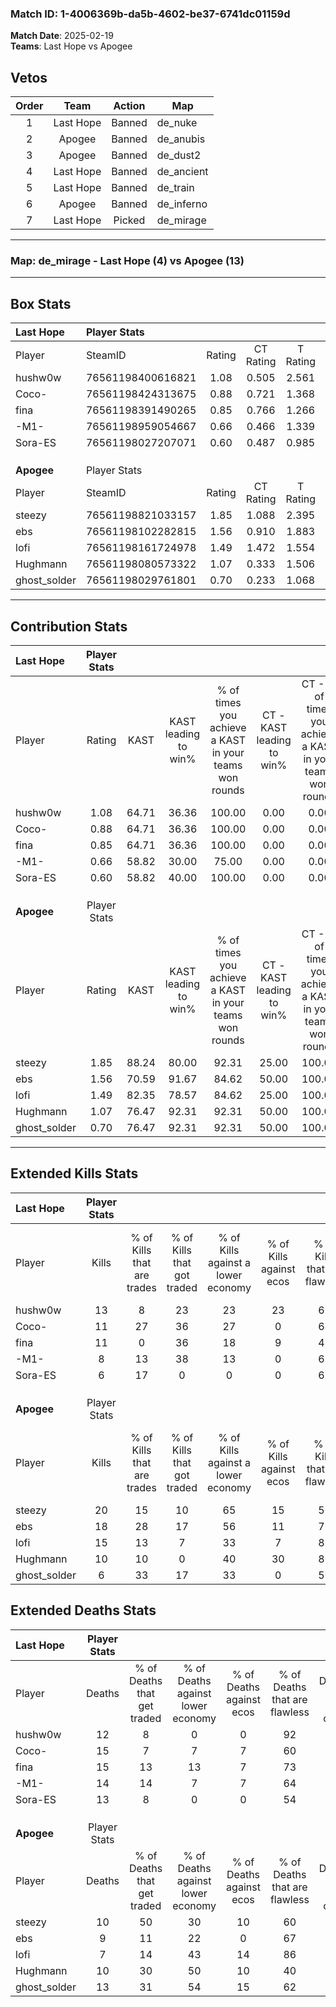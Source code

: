 ### Match ID: 1-4006369b-da5b-4602-be37-6741dc01159d  
**Match Date**: 2025-02-19  
**Teams**: Last Hope vs Apogee  

## Vetos  

| Order | Team | Action | Map |
| :---: | :--: | :----: | --- |
| 1 | Last Hope | Banned | de_nuke |
| 2 | Apogee | Banned | de_anubis |
| 3 | Apogee | Banned | de_dust2 |
| 4 | Last Hope | Banned | de_ancient |
| 5 | Last Hope | Banned | de_train |
| 6 | Apogee | Banned | de_inferno |
| 7 | Last Hope | Picked | de_mirage |

---  

### **Map**: de_mirage - Last Hope (4) vs Apogee (13)  
---  

## Box Stats  

| **Last Hope** | Player Stats      |        |           |          |       |       |       |         |        |      |     |
| :- | :- | :-: | :-: | :-: | :-: | :-: | :-: | :-: | :-: | :-: | :-: |
| Player        | SteamID           | Rating | CT Rating | T Rating | KAST  |  ADR  | Kills | Assists | Deaths | K/D  | HS% |
| hushw0w       | 76561198400616821 |  1.08  |   0.505   |  2.561   | 64.71 | 76.6  |  13   |    2    |   12   | 1.08 | 53  |
| Coco-         | 76561198424313675 |  0.88  |   0.721   |  1.368   | 64.71 | 71.1  |  11   |    5    |   15   | 0.73 | 45  |
| fina          | 76561198391490265 |  0.85  |   0.766   |  1.266   | 64.71 | 70.9  |  11   |    0    |   15   | 0.73 | 63  |
| -M1-          | 76561198959054667 |  0.66  |   0.466   |  1.339   | 58.82 | 60.1  |   8   |    1    |   14   | 0.57 | 62  |
| Sora-ES       | 76561198027207071 |  0.60  |   0.487   |  0.985   | 58.82 | 61.4  |   6   |    3    |   13   | 0.46 | 66  |
|               |                   |        |           |          |       |       |       |         |        |      |     |
|               |                   |        |           |          |       |       |       |         |        |      |     |
|               |                   |        |           |          |       |       |       |         |        |      |     |
| **Apogee**    | Player Stats      |        |           |          |       |       |       |         |        |      |     |
| Player        | SteamID           | Rating | CT Rating | T Rating | KAST  |  ADR  | Kills | Assists | Deaths | K/D  | HS% |
| steezy        | 76561198821033157 |  1.85  |   1.088   |  2.395   | 88.24 | 124.5 |  20   |    8    |   10   | 2.00 | 80  |
| ebs           | 76561198102282815 |  1.56  |   0.910   |  1.883   | 70.59 | 101.7 |  18   |    4    |   9    | 2.00 | 50  |
| lofi          | 76561198161724978 |  1.49  |   1.472   |  1.554   | 82.35 | 78.4  |  15   |    6    |   7    | 2.14 | 60  |
| Hughmann      | 76561198080573322 |  1.07  |   0.333   |  1.506   | 76.47 | 69.6  |  10   |    5    |   10   | 1.00 | 50  |
| ghost_solder  | 76561198029761801 |  0.70  |   0.233   |  1.068   | 76.47 | 47.0  |   6   |    5    |   13   | 0.46 | 50  |
---  

## Contribution Stats  

| **Last Hope** | Player Stats |       |                      |                                                        |                           |                                                             |                          |                                                            |
| :- | :-: | :-: | :-: | :-: | :-: | :-: | :-: | :-: |
| Player        |    Rating    | KAST  | KAST leading to win% | % of times you achieve a KAST in your teams won rounds | CT - KAST leading to win% | CT - % of times you achieve a KAST in your teams won rounds | T - KAST leading to win% | T - % of times you achieve a KAST in your teams won rounds |
| hushw0w       |     1.08     | 64.71 |        36.36         |                         100.00                         |           0.00            |                            0.00                             |          80.00           |                           100.00                           |
| Coco-         |     0.88     | 64.71 |        36.36         |                         100.00                         |           0.00            |                            0.00                             |          100.00          |                           100.00                           |
| fina          |     0.85     | 64.71 |        36.36         |                         100.00                         |           0.00            |                            0.00                             |          80.00           |                           100.00                           |
| -M1-          |     0.66     | 58.82 |        30.00         |                         75.00                          |           0.00            |                            0.00                             |          75.00           |                           75.00                            |
| Sora-ES       |     0.60     | 58.82 |        40.00         |                         100.00                         |           0.00            |                            0.00                             |          100.00          |                           100.00                           |
|               |              |       |                      |                                                        |                           |                                                             |                          |                                                            |
|               |              |       |                      |                                                        |                           |                                                             |                          |                                                            |
|               |              |       |                      |                                                        |                           |                                                             |                          |                                                            |
| **Apogee**    | Player Stats |       |                      |                                                        |                           |                                                             |                          |                                                            |
| Player        |    Rating    | KAST  | KAST leading to win% | % of times you achieve a KAST in your teams won rounds | CT - KAST leading to win% | CT - % of times you achieve a KAST in your teams won rounds | T - KAST leading to win% | T - % of times you achieve a KAST in your teams won rounds |
| steezy        |     1.85     | 88.24 |        80.00         |                         92.31                          |           25.00           |                           100.00                            |          100.00          |                           91.67                            |
| ebs           |     1.56     | 70.59 |        91.67         |                         84.62                          |           50.00           |                           100.00                            |          100.00          |                           83.33                            |
| lofi          |     1.49     | 82.35 |        78.57         |                         84.62                          |           25.00           |                           100.00                            |          100.00          |                           83.33                            |
| Hughmann      |     1.07     | 76.47 |        92.31         |                         92.31                          |           50.00           |                           100.00                            |          100.00          |                           91.67                            |
| ghost_solder  |     0.70     | 76.47 |        92.31         |                         92.31                          |           50.00           |                           100.00                            |          100.00          |                           91.67                            |
---  

## Extended Kills Stats  

| **Last Hope** | Player Stats |                            |                            |                                    |                         |                              |                                 |                                       |                    |           |
| :- | :-: | :-: | :-: | :-: | :-: | :-: | :-: | :-: | :-: | :-: |
| Player        |    Kills     | % of Kills that are trades | % of Kills that got traded | % of Kills against a lower economy | % of Kills against ecos | % of Kills that are flawless | % of Kills that are close duels | % of Kills that are assisted by flash | Pistol Round Kills | AWP Kills |
| hushw0w       |      13      |             8              |             23             |                 23                 |           23            |              69              |                0                |                   8                   |         1          |     4     |
| Coco-         |      11      |             27             |             36             |                 27                 |            0            |              64              |                9                |                   0                   |         0          |     0     |
| fina          |      11      |             0              |             36             |                 18                 |            9            |              45              |               18                |                   9                   |         1          |     0     |
| -M1-          |      8       |             13             |             38             |                 13                 |            0            |              63              |                0                |                   0                   |         1          |     0     |
| Sora-ES       |      6       |             17             |             0              |                 0                  |            0            |              67              |                0                |                   0                   |         2          |     0     |
|               |              |                            |                            |                                    |                         |                              |                                 |                                       |                    |           |
|               |              |                            |                            |                                    |                         |                              |                                 |                                       |                    |           |
|               |              |                            |                            |                                    |                         |                              |                                 |                                       |                    |           |
| **Apogee**    | Player Stats |                            |                            |                                    |                         |                              |                                 |                                       |                    |           |
| Player        |    Kills     | % of Kills that are trades | % of Kills that got traded | % of Kills against a lower economy | % of Kills against ecos | % of Kills that are flawless | % of Kills that are close duels | % of Kills that are assisted by flash | Pistol Round Kills | AWP Kills |
| steezy        |      20      |             15             |             10             |                 65                 |           15            |              50              |                5                |                  10                   |         2          |     0     |
| ebs           |      18      |             28             |             17             |                 56                 |           11            |              78              |                6                |                   0                   |         2          |     0     |
| lofi          |      15      |             13             |             7              |                 33                 |            7            |              80              |                0                |                   0                   |         2          |     0     |
| Hughmann      |      10      |             10             |             0              |                 40                 |           30            |              80              |               20                |                   0                   |         0          |     0     |
| ghost_solder  |      6       |             33             |             17             |                 33                 |            0            |              50              |               17                |                  17                   |         0          |     0     |
## Extended Deaths Stats  

| **Last Hope** | Player Stats |                             |                                   |                          |                               |                            |                           |               |
| :- | :-: | :-: | :-: | :-: | :-: | :-: | :-: | :-: |
| Player        |    Deaths    | % of Deaths that get traded | % of Deaths against lower economy | % of Deaths against ecos | % of Deaths that are flawless | % of Deaths that are close | % of Deaths while blinded | Deaths to AWP |
| hushw0w       |      12      |              8              |                 0                 |            0             |              92               |             0              |             0             |       0       |
| Coco-         |      15      |              7              |                 7                 |            7             |              60               |             0              |             0             |       0       |
| fina          |      15      |             13              |                13                 |            7             |              73               |             0              |            20             |       0       |
| -M1-          |      14      |             14              |                 7                 |            7             |              64               |             14             |             0             |       0       |
| Sora-ES       |      13      |              8              |                 0                 |            0             |              54               |             23             |             0             |       0       |
|               |              |                             |                                   |                          |                               |                            |                           |               |
|               |              |                             |                                   |                          |                               |                            |                           |               |
|               |              |                             |                                   |                          |                               |                            |                           |               |
| **Apogee**    | Player Stats |                             |                                   |                          |                               |                            |                           |               |
| Player        |    Deaths    | % of Deaths that get traded | % of Deaths against lower economy | % of Deaths against ecos | % of Deaths that are flawless | % of Deaths that are close | % of Deaths while blinded | Deaths to AWP |
| steezy        |      10      |             50              |                30                 |            10            |              60               |             0              |             0             |       1       |
| ebs           |      9       |             11              |                22                 |            0             |              67               |             0              |             0             |       0       |
| lofi          |      7       |             14              |                43                 |            14            |              86               |             0              |             0             |       1       |
| Hughmann      |      10      |             30              |                50                 |            10            |              40               |             30             |            10             |       1       |
| ghost_solder  |      13      |             31              |                54                 |            15            |              62               |             0              |             8             |       1       |
